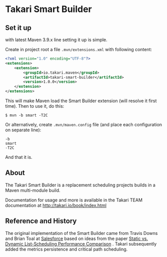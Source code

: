 # Takari Smart Builder

## Set it up

with latest Maven 3.9.x line setting it up is simple.

Create in project root a file `.mvn/extensions.xml` with following content:

```xml
<?xml version="1.0" encoding="UTF-8"?>
<extensions>
    <extension>
        <groupId>io.takari.maven</groupId>
        <artifactId>takari-smart-builder</artifactId>
        <version>1.0.0</version>
    </extension>
</extensions>
```

This will make Maven load the Smart Builder extension (will resolve it first time). Then
to use it, do this:

```
$ mvn -b smart -T2C
```

Or alternatively, create `.mvn/maven.config` file (and place each configuration on separate line):

```
-b
smart
-T2C
```

And that it is.

## About

The Takari Smart Builder is a replacement scheduling projects builds in a Maven multi-module build. 

Documentation for usage and more is available in the Takari TEAM documentation at http://takari.io/book/index.html

## Reference and History

The original implementation of the Smart Builder came from Travis Downs and Brian Toal at [Salesforce][1] based on ideas
from the paper [Static vs. Dynamic List-Scheduling Performance Comparison][2] . Takari subsequently added the metrics
persistence and critical path scheduling.

[1]: http://salesforce.com
[2]: 4Hagras.pdf
[3]: https://github.com/takari/takari-local-repository
